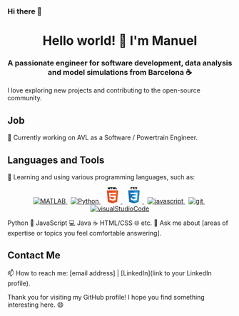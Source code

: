 ### Hi there 👋

<h1 align="center">Hello world! 👋 I'm Manuel</h1>
<h3 align="center">A passionate engineer for software development, data analysis and model simulations from Barcelona ☕️</h3>

I love exploring new projects and contributing to the open-source community.

## Job
🔭 Currently working on AVL as a Software / Powertrain Engineer.

## Languages and Tools
🌱 Learning and using various programming languages, such as:
<div>
<p align="center">
    <a href="https://ukathworks.com/products.html/" target="_blank" rel="noreferrer">
      <img
        src="https://upload.wikimedia.org/wikipedia/commons/thumb/2/21/Matlab_Logo.png/800px-Matlab_Logo.png"
        alt="MATLAB"
        width="37"
      />
    </a>
    &nbsp;
    <a href="https://www.python.org/" target="_blank" rel="noreferrer">
      <img
        src="https://upload.wikimedia.org/wikipedia/commons/1/1f/Python_logo_01.svg"
        alt="Python"
        width="37"
      />
    </a>
    &nbsp;
    <a href="https://www.w3.org/html/" target="_blank" rel="noreferrer">
      <img
        src="https://raw.githubusercontent.com/devicons/devicon/master/icons/html5/html5-original-wordmark.svg"
        alt="html5"
        width="37"
      />
    </a>
    &nbsp;
    <a href="https://www.w3schools.com/css/" target="_blank" rel="noreferrer">
      <img
        src="https://raw.githubusercontent.com/devicons/devicon/master/icons/css3/css3-original-wordmark.svg"
        alt="css3"
        width="37"
      />
    </a>
    &nbsp;
    <a
      href="https://developer.mozilla.org/en-US/docs/Web/JavaScript"
      target="_blank"
      rel="noreferrer"
    >
      <img
        src="https://upload.wikimedia.org/wikipedia/commons/9/99/Unofficial_JavaScript_logo_2.svg"
        alt="javascript"
        width="30"
      />
    </a>
    &nbsp;
    <a href="https://git-scm.com/" target="_blank" rel="noreferrer">
      <img
        src="https://www.vectorlogo.zone/logos/git-scm/git-scm-icon.svg"
        alt="git"
        width="30"
      />
    </a>
    &nbsp;
    <a href="https://code.visualstudio.com/" target="_blank" rel="noreferrer">
      <img
        src="https://cdn.worldvectorlogo.com/logos/visual-studio-code-1.svg"
        alt="visualStudioCode"
        width="30"
      />
    </a>
</div>

Python 🐍
JavaScript 💻
Java ☕️
HTML/CSS 🌐
etc.
💬 Ask me about [areas of expertise or topics you feel comfortable answering].

## Contact Me
📫 How to reach me: [email address] | [LinkedIn](link to your LinkedIn profile).

Thank you for visiting my GitHub profile! I hope you find something interesting here. 😄

<!--
**manump97/manump97** is a ✨ _special_ ✨ repository because its `README.md` (this file) appears on your GitHub profile.

Here are some ideas to get you started:

- 🔭 I’m currently working on ...
- 🌱 I’m currently learning ...
- 👯 I’m looking to collaborate on ...
- 🤔 I’m looking for help with ...
- 💬 Ask me about ...
- 📫 How to reach me: ...
- 😄 Pronouns: ...
- ⚡ Fun fact: ...
-->
